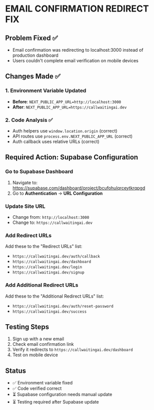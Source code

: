 # EMAIL CONFIRMATION REDIRECT FIX

## Problem Fixed ✅
- Email confirmation was redirecting to localhost:3000 instead of production dashboard
- Users couldn't complete email verification on mobile devices

## Changes Made ✅

### 1. Environment Variable Updated
- **Before**: `NEXT_PUBLIC_APP_URL=http://localhost:3000`
- **After**: `NEXT_PUBLIC_APP_URL=https://callwaitingai.dev`

### 2. Code Analysis ✅
- Auth helpers use `window.location.origin` (correct)
- API routes use `process.env.NEXT_PUBLIC_APP_URL` (correct)
- Auth callback uses relative URLs (correct)

## Required Action: Supabase Configuration

### Go to Supabase Dashboard
1. Navigate to: https://supabase.com/dashboard/project/bcufohulqrceytkrqpgd
2. Go to **Authentication** → **URL Configuration**

### Update Site URL
- Change from: `http://localhost:3000`
- Change to: `https://callwaitingai.dev`

### Add Redirect URLs
Add these to the "Redirect URLs" list:
- `https://callwaitingai.dev/auth/callback`
- `https://callwaitingai.dev/dashboard`
- `https://callwaitingai.dev/login`
- `https://callwaitingai.dev/signup`

### Add Additional Redirect URLs
Add these to the "Additional Redirect URLs" list:
- `https://callwaitingai.dev/auth/reset-password`
- `https://callwaitingai.dev/success`

## Testing Steps
1. Sign up with a new email
2. Check email confirmation link
3. Verify it redirects to `https://callwaitingai.dev/dashboard`
4. Test on mobile device

## Status
- ✅ Environment variable fixed
- ✅ Code verified correct
- ⏳ Supabase configuration needs manual update
- ⏳ Testing required after Supabase update

